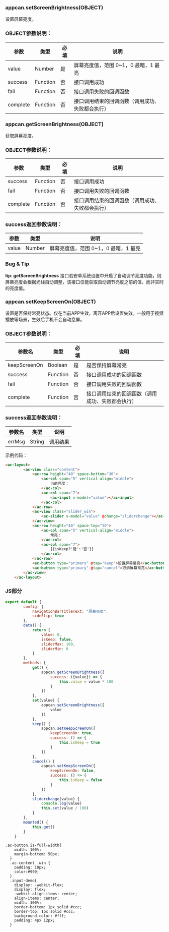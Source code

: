 ### appcan.setScreenBrightness(OBJECT)

设置屏幕亮度。

### OBJECT参数说明：

|参数|	类型|	必填	|说明|
|----|---|---|---|
|value	|Number|	是	|屏幕亮度值，范围 0~1，0 最暗，1 最亮|
|success|	Function|	否|	接口调用成功|
|fail|	Function|	否	|接口调用失败的回调函数|
|complete|	Function|	否	|接口调用结束的回调函数（调用成功、失败都会执行）|

### appcan.getScreenBrightness(OBJECT)

获取屏幕亮度。

### OBJECT参数说明：

|参数	|类型	|必填	|说明|
|----|----|----|---|
|success|	Function|	否|	接口调用成功|
|fail|	Function|	否|	接口调用失败的回调函数|
|complete	|Function	|否|	接口调用结束的回调函数（调用成功、失败都会执行）|

### success返回参数说明：

|参数	|类型|	说明|
|----|---|---|
|value	|Number|	屏幕亮度值，范围 0~1，0 最暗，1 最亮|

### Bug & Tip

**tip**: **getScreenBrightness** 接口若安卓系统设置中开启了自动调节亮度功能，则屏幕亮度会根据光线自动调整，该接口仅能获取自动调节亮度之前的值，而非实时的亮度值。

### appcan.setKeepScreenOn(OBJECT)

设置是否保持常亮状态。仅在当前APP生效，离开APP后设置失效。一般用于视频播放等场景，生效后手机不会自动息屏。

### OBJECT参数说明：

|参数名	|类型	|必填	|说明|
|---|----|---|---|
|keepScreenOn|	Boolean|	是	|是否保持屏幕常亮|
|success|	Function|	否	|接口调用成功的回调函数|
|fail|	Function|	否|	接口调用失败的回调函数|
|complete|	Function|	否|	接口调用结束的回调函数（调用成功、失败都会执行）|

### success返回参数说明：

|参数名	|类型|	说明|
|---|---|---|
|errMsg|	String|	调用结果|

示例代码：
```html
<ac-layout>
        <ac-view class="content">
            <ac-row height="40" space-bottom="30">
                <ac-col span="5" vertical-align="middle">
                    当前亮度：
                </ac-col>
                <ac-col span="7">
                    <ac-input v-model="value"></ac-input>
                </ac-col>
            </ac-row>
            <ac-view class="slider_win">
                <ac-slider v-model="value" @change="sliderchange"></ac-slider>
            </ac-view>
            <ac-row height="40" space-top="30">
                <ac-col span="5" vertical-align="middle">
                    常亮：
                </ac-col>
                <ac-col span="7">
                    {{isKeep?'是':'否'}}
                </ac-col>
            </ac-row>
            <ac-button type="primary" @tap="keep">设置屏幕常亮</ac-button>
            <ac-button type="primary" @tap="cancel">取消屏幕常亮</ac-button>
        </ac-view>
    </ac-layout>
```

### JS部分

```javascript
export default {
        config: {
            navigationBarTitleText: "屏幕亮度",
            sideSlip: true
        },
        data() {
            return {
                value: 0,
                isKeep: false,
                sliderMax: 100,
                sliderMin: 0
            }
        },
        methods: {
            get() {
                appcan.getScreenBrightness({
                    success: ({value}) => {
                        this.value = value * 100
                    }
                })
            },
            set(value) {
                appcan.setScreenBrightness({
                    value
                })
            },
            keep() {
                appcan.setKeepScreenOn({
                    keepScreenOn: true,
                    success: () => {
                        this.isKeep = true
                    }
                })
            },
            cancel() {
                appcan.setKeepScreenOn({
                    keepScreenOn: false,
                    success: () => {
                        this.isKeep = false
                    }
                })
            },
            sliderchange(value) {
                console.log(value)
                this.set(value / 100)
            }
        },
        mounted() {
            this.get()
        }
    }
```

```less
.ac-button.is-full-width{
    width: 100%;
    margin-bottom: 50px;
  }
  .ac-content .win {
    padding: 10px;
    color:#999;
  }
  .input-demo{
    display: -webkit-flex;
    display: flex;
    -webkit-align-items: center;
    align-items: center;
    width: 100%;
    border-bottom: 1px solid #ccc;
    border-top: 1px solid #ccc;
    background-color: #fff;
    padding: 4px 12px;
  }
```

